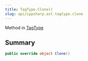 ```yaml
---
title: TagType.Clone()
slug: api/cppsharp.ast.tagtype.clone
---
```

Method in [TagType](/api/cppsharp/ast/tagtype)

## Summary



```csharp
public override object Clone()
```

